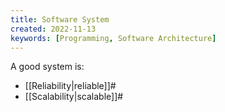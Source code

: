 ```yaml
---
title: Software System
created: 2022-11-13
keywords: [Programming, Software Architecture]
---
```


A good system is:

- [[Reliability|reliable]]#
- [[Scalability|scalable]]#
